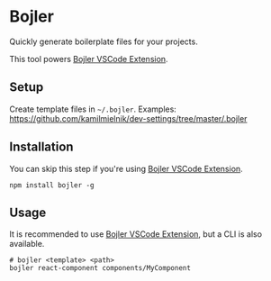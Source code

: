# Bojler

Quickly generate boilerplate files for your projects.

This tool powers [Bojler VSCode Extension](https://github.com/kamilmielnik/bojler-vscode).

## Setup

Create template files in `~/.bojler`. Examples: https://github.com/kamilmielnik/dev-settings/tree/master/.bojler

## Installation

You can skip this step if you're using [Bojler VSCode Extension](https://github.com/kamilmielnik/bojler-vscode).

```
npm install bojler -g
```

## Usage

It is recommended to use [Bojler VSCode Extension](https://github.com/kamilmielnik/bojler-vscode), but a CLI is also available.

```Shell
# bojler <template> <path>
bojler react-component components/MyComponent
```
